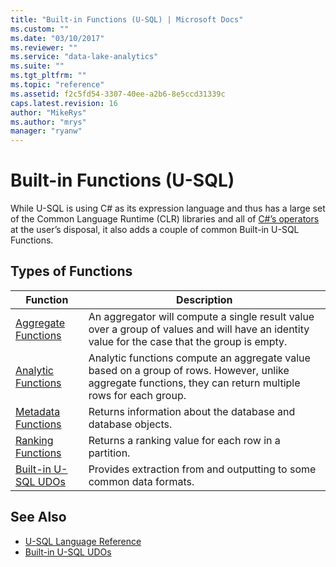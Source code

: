 ```yaml
---
title: "Built-in Functions (U-SQL) | Microsoft Docs"
ms.custom: ""
ms.date: "03/10/2017"
ms.reviewer: ""
ms.service: "data-lake-analytics"
ms.suite: ""
ms.tgt_pltfrm: ""
ms.topic: "reference"
ms.assetid: f2c5fd54-3307-40ee-a2b6-8e5ccd31339c
caps.latest.revision: 16
author: "MikeRys"
ms.author: "mrys"
manager: "ryanw"
---
```


# Built-in Functions (U-SQL)
While U-SQL is using C# as its expression language and thus has a large set of the Common Language Runtime (CLR) libraries and all of [C#’s operators](csharp-functions-and-operators-u-sql.md) at the user’s disposal, it also adds a couple of common Built-in U-SQL Functions.

## Types of Functions   
|Function|Description|
|----|--|
|[Aggregate Functions](aggregate-functions-u-sql.md)|An aggregator will compute a single result value over a group of values and will have an identity value for the case that the group is empty.|  
|[Analytic Functions](analytic-functions-u-sql.md)|Analytic functions compute an aggregate value based on a group of rows. However, unlike aggregate functions, they can return multiple rows for each group.|
|[Metadata Functions](metadata-functions-u-sql.md)|Returns information about the database and database objects.|
|[Ranking Functions](ranking-functions-u-sql.md)|Returns a ranking value for each row in a partition.|
|[Built-in U-SQL UDOs](built-in-u-sql-udos.md)|Provides extraction from and outputting to some common data formats. |
  
## See Also    
* [U-SQL Language Reference](u-sql-language-reference.md) 
* [Built-in U-SQL UDOs](built-in-u-sql-udos.md)
